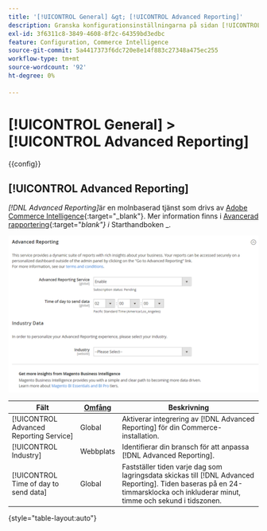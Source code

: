 ```yaml
---
title: '[!UICONTROL General] &gt; [!UICONTROL Advanced Reporting]'
description: Granska konfigurationsinställningarna på sidan [!UICONTROL General] &gt; [!UICONTROL Advanced Reporting] i Commerce Admin.
exl-id: 3f6311c8-3849-4608-8f2c-64359bd3edbc
feature: Configuration, Commerce Intelligence
source-git-commit: 5a4417373f6dc720e8e14f883c27348a475ec255
workflow-type: tm+mt
source-wordcount: '92'
ht-degree: 0%

---
```


# [!UICONTROL General] > [!UICONTROL Advanced Reporting]

{{config}}

## [!UICONTROL Advanced Reporting]

_[!DNL Advanced Reporting]_&#x200B;är en molnbaserad tjänst som drivs av [Adobe Commerce Intelligence][1]{:target="_blank"}. Mer information finns i [Avancerad rapportering][2]{:target="_blank"} i_ Starthandboken _.

![Avancerad rapportering](./assets/advanced-reporting.png)<!-- zoom -->

<!-- [Advanced Reporting](https://experienceleague.adobe.com/sv/docs/commerce-admin/start/reporting/business-intelligence#advanced-reporting) -->

| Fält | [Omfång](../../getting-started/websites-stores-views.md#scope-settings) | Beskrivning |
|--- |--- |--- |
| [!UICONTROL Advanced Reporting Service] | Global | Aktiverar integrering av [!DNL Advanced Reporting] för din Commerce-installation. |
| [!UICONTROL Industry] | Webbplats | Identifierar din bransch för att anpassa [!DNL Advanced Reporting]. |
| [!UICONTROL Time of day to send data] | Global | Fastställer tiden varje dag som lagringsdata skickas till [!DNL Advanced Reporting]. Tiden baseras på en 24-timmarsklocka och inkluderar minut, timme och sekund i tidszonen. |

{style="table-layout:auto"}

[1]: https://experienceleague.adobe.com/docs/commerce-business-intelligence/mbi/getting-started.html?lang=sv-SE
[2]: https://experienceleague.adobe.com/docs/commerce-admin/start/reporting/business-intelligence.html?lang=sv-SE#advanced-reporting
